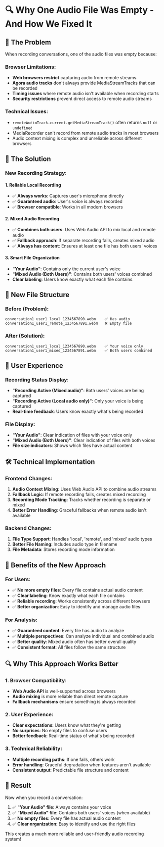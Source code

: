# 🔍 Why One Audio File Was Empty - And How We Fixed It

## 🚨 **The Problem**

When recording conversations, one of the audio files was empty because:

### **Browser Limitations:**
- **Web browsers restrict** capturing audio from remote streams
- **Agora audio tracks** don't always provide MediaStreamTracks that can be recorded
- **Timing issues** where remote audio isn't available when recording starts
- **Security restrictions** prevent direct access to remote audio streams

### **Technical Issues:**
- `remoteAudioTrack.current.getMediaStreamTrack()` often returns `null` or `undefined`
- MediaRecorder can't record from remote audio tracks in most browsers
- Audio context mixing is complex and unreliable across different browsers

## 🔧 **The Solution**

### **New Recording Strategy:**

#### **1. Reliable Local Recording**
- ✅ **Always works**: Captures user's microphone directly
- ✅ **Guaranteed audio**: User's voice is always recorded
- ✅ **Browser compatible**: Works in all modern browsers

#### **2. Mixed Audio Recording**
- ✅ **Combines both users**: Uses Web Audio API to mix local and remote audio
- ✅ **Fallback approach**: If separate recording fails, creates mixed audio
- ✅ **Always has content**: Ensures at least one file has both users' voices

#### **3. Smart File Organization**
- **"Your Audio"**: Contains only the current user's voice
- **"Mixed Audio (Both Users)"**: Contains both users' voices combined
- **Clear labeling**: Users know exactly what each file contains

## 📁 **New File Structure**

### **Before (Problem):**
```
conversation1_user1_local_1234567890.webm    ✅ Has audio
conversation1_user1_remote_1234567891.webm   ❌ Empty file
```

### **After (Solution):**
```
conversation1_user1_local_1234567890.webm    ✅ Your voice only
conversation1_user1_mixed_1234567891.webm    ✅ Both users combined
```

## 🎯 **User Experience**

### **Recording Status Display:**
- **"Recording Active (Mixed audio)"**: Both users' voices are being captured
- **"Recording Active (Local audio only)"**: Only your voice is being captured
- **Real-time feedback**: Users know exactly what's being recorded

### **File Display:**
- **"Your Audio"**: Clear indication of files with your voice only
- **"Mixed Audio (Both Users)"**: Clear indication of files with both voices
- **File size indicators**: Shows which files have actual content

## 🛠️ **Technical Implementation**

### **Frontend Changes:**
1. **Audio Context Mixing**: Uses Web Audio API to combine audio streams
2. **Fallback Logic**: If remote recording fails, creates mixed recording
3. **Recording Mode Tracking**: Tracks whether recording is separate or mixed
4. **Better Error Handling**: Graceful fallbacks when remote audio isn't available

### **Backend Changes:**
1. **File Type Support**: Handles 'local', 'remote', and 'mixed' audio types
2. **Better File Naming**: Includes audio type in filename
3. **File Metadata**: Stores recording mode information

## 🎉 **Benefits of the New Approach**

### **For Users:**
- ✅ **No more empty files**: Every file contains actual audio content
- ✅ **Clear labeling**: Know exactly what each file contains
- ✅ **Reliable recording**: Works consistently across different browsers
- ✅ **Better organization**: Easy to identify and manage audio files

### **For Analysis:**
- ✅ **Guaranteed content**: Every file has audio to analyze
- ✅ **Multiple perspectives**: Can analyze individual and combined audio
- ✅ **Better quality**: Mixed audio often has better overall quality
- ✅ **Consistent format**: All files follow the same structure

## 🔍 **Why This Approach Works Better**

### **1. Browser Compatibility:**
- **Web Audio API** is well-supported across browsers
- **Audio mixing** is more reliable than direct remote capture
- **Fallback mechanisms** ensure something is always recorded

### **2. User Experience:**
- **Clear expectations**: Users know what they're getting
- **No surprises**: No empty files to confuse users
- **Better feedback**: Real-time status of what's being recorded

### **3. Technical Reliability:**
- **Multiple recording paths**: If one fails, others work
- **Error handling**: Graceful degradation when features aren't available
- **Consistent output**: Predictable file structure and content

## 🚀 **Result**

Now when you record a conversation:
1. ✅ **"Your Audio" file**: Always contains your voice
2. ✅ **"Mixed Audio" file**: Contains both users' voices (when available)
3. ✅ **No empty files**: Every file has actual audio content
4. ✅ **Clear organization**: Easy to identify and use the right files

This creates a much more reliable and user-friendly audio recording system!
